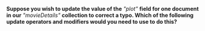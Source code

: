 __Suppose you wish to update the value of the__ _"plot"_ __field for one document
in our__ _"movieDetails"_ __collection to correct a typo. Which of the following
update operators and modifiers would you need to use to do this?__
